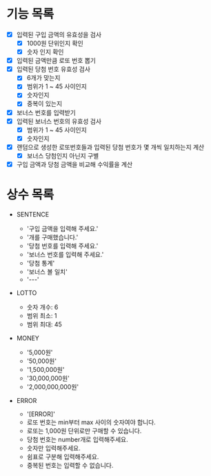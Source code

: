 # 기능 목록

- [x] 입력된 구입 금액의 유효성을 검사
  - [x] 1000원 단위인지 확인
  - [x] 숫자 인지 확인
- [x] 입력된 금액만큼 로또 번호 뽑기
- [x] 입력된 당첨 번호 유효성 검사
  - [x] 6개가 맞는지
  - [x] 범위가 1 ~ 45 사이인지
  - [x] 숫자인지
  - [x] 중복이 있는지
- [x] 보너스 번호를 입력받기
- [x] 입력된 보너스 번호의 유효성 검사
  - [x] 범위가 1 ~ 45 사이인지
  - [x] 숫자인지
- [x] 랜덤으로 생성한 로또번호들과 입력된 당첨 번호가 몇 개씩 일치하는지 계산
  - [x] 보너스 당첨인지 아닌지 구별
- [x] 구입 금액과 당첨 금액을 비교해 수익률을 계산

# 상수 목록

- SENTENCE

  - '구입 금액을 입력해 주세요.'
  - '개를 구매했습니다.'
  - '당첨 번호를 입력해 주세요.'
  - '보너스 번호를 입력해 주세요.'
  - '당첨 통계'
  - '보너스 볼 일치'
  - '---'

- LOTTO

  - 숫자 개수: 6
  - 범위 최소: 1
  - 범위 최대: 45

- MONEY

  - '5,000원'
  - '50,000원'
  - '1,500,000원'
  - '30,000,000원'
  - '2,000,000,000원'

- ERROR
  - '[ERROR]'
  - 로또 번호는 min부터 max 사이의 숫자여야 합니다.
  - 로또는 1,000원 단위로만 구매할 수 있습니다.
  - 당첨 번호는 number개로 입력해주세요.
  - 숫자만 입력해주세요.
  - 쉼표로 구분해 입력해주세요.
  - 중복된 번호는 입력할 수 없습니다.
